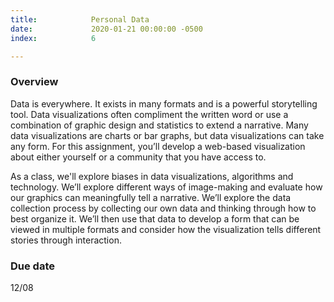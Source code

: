 ```yaml
---
title:            Personal Data
date:             2020-01-21 00:00:00 -0500
index:            6

---
```


### Overview
Data is everywhere. It exists in many formats and is a powerful storytelling tool. Data visualizations often compliment the written word or use a combination of graphic design and statistics to extend a narrative. Many data visualizations are charts or bar graphs, but data visualizations can take any form. For this assignment, you’ll develop a web-based visualization about either yourself or a community that you have access to.

As a class, we'll explore biases in data visualizations, algorithms and technology. We’ll explore different ways of image-making and evaluate how our graphics can meaningfully tell a narrative. We’ll explore the data collection process by collecting our own data and thinking through how to best organize it. We’ll then use that data to develop a form that can be viewed in multiple formats and consider how the visualization tells different stories through interaction.

### Due date
12/08
